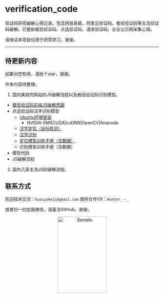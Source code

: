 # verification_code
验证码研究破解心得记录。包含网易易盾，阿里云验证码，极验验证码等主流验证码破解。已更新极验验证码、点选验证码、语序验证码、企业公示网采集心得。



请保证本项目仅用于研究学习，谢谢。



---



## 待更新内容

如果对您有用，请给个star，谢谢。

许多内容待整理。

1. 国内某政府网站的JS破解流程以及极验验证码识别模型。
- [极验验证码前端JS破解思路](https://github.com/huaiyukeji/verification_code/blob/master/jiyan.md)
- 点选验证码汉字识别模型
  - [Ubuntu环境安装](https://github.com/huaiyukeji/verification_code/blob/master/doc/Ubuntu18.04%20install%20darknet%20yolo-v3%7Ccuda%7Ccudnn%7Copencv%7Canaconda.md)
    - NVIDIA-SMI|CUDA|cuDNN|OpenCV|Anacoda
  - [汉字定位（目标检测）](https://github.com/huaiyukeji/verification_code/tree/master/hanzi_detection)
  - [汉字识别](https://github.com/huaiyukeji/verification_code/blob/master/hanzi_detection/readme_classify.md)
  - [定位模型训练手册（含数据）](https://github.com/huaiyukeji/verification_code/blob/master/doc/detector_train_handbook.md)
  - 识别模型训练手册（含数据）
- 模型代码
- JS破解流程

2. 国内几家主流JS的破解流程。

## 联系方式
欢迎技术交流：`huaiyukeji@gmail.com`
商务合作VX：`Hunter_--_`

或者扫一扫加我微信，请备注GitHub，谢谢。
<p align="center">
	<img src="https://github.com/huaiyukeji/verification_code/blob/master/IMG_1766.JPG" alt="Sample"  width="160" height="250">
</p>

